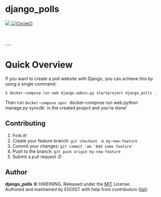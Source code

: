 # django_polls
<p align="left"><a href="https://github.com/hweining/django_polls"><image src="https://flat.badgen.net/badge/license/MIT/blue"> </a><a href="https://travisci.com/gh/hweining/django_polls/tree/master"><img src="https://flat.badgen.net/travis/babel/babel" alt="CircleCI"></a>
<br><br><br><br>
---
  
# Quick Overview
If you want to create a poll website with Django, you can achieve this by using a single command:
```bash
$ docker-compose run web django-admin.py startproject django_polls .
```
Then run `docker-compose upor `docker-compose run web python manage.py syncdb` in the created project and you're done!

## Contributing
1. Fork it!
2. Create your feature branch: `git checkout -b my-new-feature`
3. Commit your changes: `git commit -am 'Add some feature'`
4. Push to the branch: `git push origin my-new-feature`
5. Submit a pull request :D

## Author

**django_polls** © HWEINING, Released under the [MIT](./LICENSE) License.<br>
Authored and maintained by EGOIST with help from contributors ([list](https://github.com/hweining/django_polls/contributors)).
